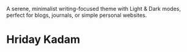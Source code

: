 A serene, minimalist writing-focused theme with Light & Dark modes, perfect for blogs, journals, or simple personal websites.

# Hriday Kadam
